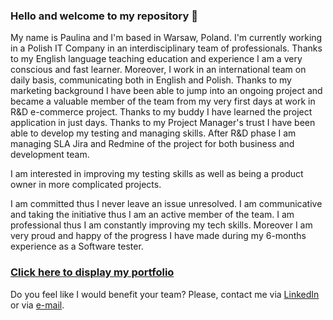 ### Hello and welcome to my repository 👋

My name is Paulina and I'm based in Warsaw, Poland. I'm currently working in a Polish IT Company in an interdisciplinary team of professionals. 
Thanks to my English language teaching education and experience I am a very conscious and fast learner. Moreover, I work in an international team on daily basis, communicating both in English and Polish. 
Thanks to my marketing background I have been able to jump into an ongoing project and became a valuable member of the team from my very first days at work in R&D e-commerce project.
Thanks to my buddy I have learned the project application in just days.
Thanks to my Project Manager's trust I have been able to develop my testing and managing skills. After R&D phase I am managing SLA Jira and Redmine of the project for both business and development team.

I am interested in improving my testing skills as well as being a product owner in more complicated projects.

I am committed thus I never leave an issue unresolved.
I am communicative and taking the initiative thus I am an active member of the team.
I am professional thus I am constantly improving my tech skills.
Moreover I am very proud and happy of the progress I have made during my 6-months experience as a Software tester.

### [Click here to display my portfolio](https://github.com/paulinaszatalowicz/tester_portfolio)

Do you feel like I would benefit your team? Please, contact me via [LinkedIn](https://www.linkedin.com/in/paulinaszatalowicz/) or via [e-mail](mailto:paulina.szatalowicz@gmail.com).
